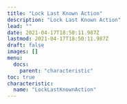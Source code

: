 ```yaml
---
title: "Lock Last Known Action"
description: "Lock Last Known Action"
lead: ""
date: 2021-04-17T18:50:11.987Z
lastmod: 2021-04-17T18:50:11.987Z
draft: false
images: []
menu:
  docs:
    parent: "characteristic"
toc: true
characteristic:
  name: "LockLastKnownAction"
---
```


